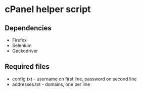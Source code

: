 # cPanel helper script

## Dependencies

* Firefox
* Selenium
* Geckodriver

## Required files

* config.txt - username on first line, password on second line
* addresses.txt - domains, one per line
